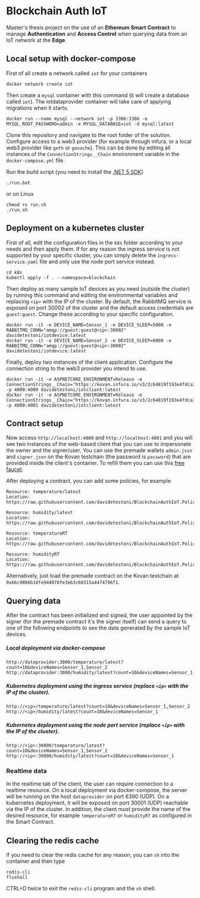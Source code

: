 # Blockchain Auth IoT
Master's thesis project on the use of an **Ethereum Smart Contract** to manage **Authentication** and **Access Control** when querying data from an IoT network at the **Edge**.

## Local setup with docker-compose
First of all create a network called `iot` for your containers
```text
docker network create iot
```
Then create a `mysql` container with this command (it will create a database called `iot`). The iotdataprovider container will take care of applying migrations when it starts.
```text
docker run --name mysql --network iot -p 3306:3306 -e MYSQL_ROOT_PASSWORD=admin -e MYSQL_DATABASE=iot -d mysql:latest
```

Clone this repository and navigate to the root folder of the solution. Configure access to a web3 provider (for example through infura, or a local web3 provider like `geth` or `ganache`). This can be done by editing all instances of the `ConnectionStrings__Chain` environment variable in the `docker-compose.yml` file.

Run the build script (you need to install the [.NET 5 SDK](https://dotnet.microsoft.com/download/dotnet/5.0))
```text
./run.bat
```
or on Linux
```text
chmod +x run.sh
./run.sh
```

## Deployment on a kubernetes cluster
First of all, edit the configuration files in the `k8s` folder according to your needs and then apply them. If for any reason the ingress service is not supported by your specific cluster, you can simply delete the `ingress-service.yaml` file and only use the node port service instead.
```text
cd k8s
kubectl apply -f . --namespace=blockchain
```
Then deploy as many sample IoT devices as you need (outside the cluster) by running this command and editing the environmental variables and replacing `<ip>` with the IP of the cluster. By default, the RabbitMQ service is exposed on port 30002 of the cluster and the default access credentials are `guest:guest`. Change these according to your specific configuration.
```text
docker run -it -e DEVICE_NAME=Sensor_1 -e DEVICE_SLEEP=5000 -e RABBITMQ_CONN="amqp://guest:guest@<ip>:30002" davidetestoni/iotdevice:latest
docker run -it -e DEVICE_NAME=Sensor_2 -e DEVICE_SLEEP=6000 -e RABBITMQ_CONN="amqp://guest:guest@<ip>:30002" davidetestoni/iotdevice:latest
```
Finally, deploy two instances of the client application. Configure the connection string to the web3 provider you intend to use.
```text
docker run -it -e ASPNETCORE_ENVIRONMENT=Release -e ConnectionStrings__Chain="https://kovan.infura.io/v3/2c64819f193e4fdca3ca3520ab1a2b1b" -p 4000:4000 davidetestoni/iotclient:latest
docker run -it -e ASPNETCORE_ENVIRONMENT=Release -e ConnectionStrings__Chain="https://kovan.infura.io/v3/2c64819f193e4fdca3ca3520ab1a2b1b" -p 4000:4001 davidetestoni/iotclient:latest
```

## Contract setup
Now access `http://localhost:4000` and `http://localhost:4001` and you will see two instances of the web-based client that you can use to impersonate the owner and the signer/user.
You can use the premade wallets `admin.json` and `signer.json` on the Kovan testchain (the password is `password`) that are provided inside the client's container. To refill them you can use this [free faucet](https://faucet.kovan.network/).

After deploying a contract, you can add some policies, for example
```text
Resource: temperature/latest
Location: https://raw.githubusercontent.com/davidetestoni/BlockchainAuthIoT.Policies/688ac97c92aa749205f13d0c8ed4924e1c07a05f/temperature.json

Resource: humidity/latest
Location: https://raw.githubusercontent.com/davidetestoni/BlockchainAuthIoT.Policies/688ac97c92aa749205f13d0c8ed4924e1c07a05f/humidity.json

Resource: temperatureRT
Location: https://raw.githubusercontent.com/davidetestoni/BlockchainAuthIoT.Policies/aebc7f8957606fd26a6ffdf4e75054e1b623587c/temperatureRT.json

Resource: humidityRT
Location: https://raw.githubusercontent.com/davidetestoni/BlockchainAuthIoT.Policies/aebc7f8957606fd26a6ffdf4e75054e1b623587c/humidityRT.json
```
Alternatively, just load the premade contract on the Kovan testchain at `0x66c9886b18fe944078fe3eb3c60315a4474796f1`.

## Querying data
After the contract has been initialized and signed, the user appointed by the signer (for the premade contract it's the signer itself) can send a query to one of the following endpoints to see the data generated by the sample IoT devices.

##### Local deployment via docker-compose
```text
http://dataprovider:3000/temperature/latest?count=10&deviceNames=Sensor_1,Sensor_2
http://dataprovider:3000/humidity/latest?count=10&deviceNames=Sensor_1
```
##### Kubernetes deployment using the ingress service (replace `<ip>` with the IP of the cluster).
```text
http://<ip>/temperature/latest?count=10&deviceNames=Sensor_1,Sensor_2
http://<ip>/humidity/latest?count=10&deviceNames=Sensor_1
```
##### Kubernetes deployment using the node port service (replace `<ip>` with the IP of the cluster).
```text
http://<ip>:30000/temperature/latest?count=10&deviceNames=Sensor_1,Sensor_2
http://<ip>:30000/humidity/latest?count=10&deviceNames=Sensor_1
```

### Realtime data
In the realtime tab of the client, the user can require connection to a realtime resource. On a local deployment via docker-compose, the server will be running on the host `dataprovider` on port 6390 (UDP). On a kubernetes deployment, it will be exposed on port 30001 (UDP) reachable via the IP of the cluster. In addition, the client must provide the name of the desired resource, for example `temperatureRT` or `humidityRT` as configured in the Smart Contract.

## Clearing the redis cache
If you need to clear the redis cache for any reason, you can `sh` into the container and then type
```text
redis-cli
flushall
```
CTRL+D twice to exit the `redis-cli` program and the `sh` shell.
